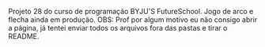 Projeto 28 do curso de programação BYJU'S FutureSchool.
Jogo de arco e flecha ainda em produção.
OBS: Prof por algum motivo eu não consigo abrir a página, já tentei enviar todos os arquivos fora das pastas e tirar o README.
